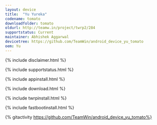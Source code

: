 ```yaml
---
layout: device
title:  "Yu Yureka"
codename: tomato
downloadfolder: tomato
oldurl: http://teamw.in/project/twrp2/284
supportstatus: Current
maintainer: Abhishek Aggarwal
devicetree: https://github.com/TeamWin/android_device_yu_tomato
oem: Yu
---
```


{% include disclaimer.html %}

{% include supportstatus.html %}

{% include appinstall.html %}

{% include download.html %}

{% include twrpinstall.html %}

{% include fastbootinstall.html %}

{% gitactivity https://github.com/TeamWin/android_device_yu_tomato%}
